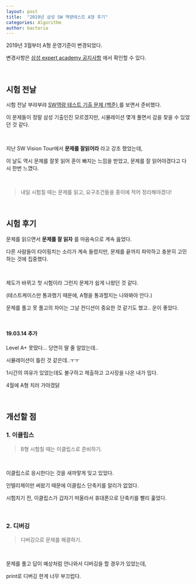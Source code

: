 ```yaml
---
layout: post
title:  "2019년 삼성 SW 역량테스트 A형 후기"
categories: Algorithm
author: bactoria
---
```


2019년 3월부터 A형 운영기준이 변경되었다.

변경사항은 [삼성 expert academy 공지사항](https://www.swexpertacademy.com/main/help/notice/noticeBoardView.do?commuId=AWlLxL6KAbIDFAVS&searchClsftn=&searchCondition=&searchKeyword=&startDate=&endDate=&pageIndex=1) 에서 확인할 수 있다.

&nbsp;
&nbsp;

## 시험 전날

시험 전날 부랴부랴 [SW역량 테스트 기출 문제 (백준) ](https://www.acmicpc.net/workbook/view/1152) 를 보면서 준비했다.

이 문제들이 정말 삼성 기출인진 모르겠지만, 시뮬레이션 몇개 풀면서 감을 찾을 수 있었던 것 같다.

&nbsp;

지난 SW Vision Tour에서 **문제를 잘읽어라** 라고 강조 했었는데, 

이 날도 역시 문제를 잘못 읽어 혼이 빠지는 느낌을 받았고, 문제를 잘 읽어야겠다고 다시 한번 느꼈다.

&nbsp;

> 내일 시험칠 때는 문제를 읽고, 요구조건들을 종이에 적어 정리해야겠다!

&nbsp;
&nbsp;

## 시험 후기

문제를 읽으면서 **문제를 잘 읽자** 를 마음속으로 계속 읊었다.

다른 사람들이 타이핑치는 소리가 계속 들렸지만, 문제를 끝까지 파악하고 충분히 고민하는 것에 집중했다.

&nbsp;

제도가 바뀌고 첫 시험이라 그런지 문제가 쉽게 나왔던 것 같다.

(테스트케이스만 통과했기 때문에, A형을 통과할지는 나와봐야 안다.)

문제를 풀고 못 풀고의 차이는 그날 컨디션이 중요한 것 같기도 했고.. 운이 좋았다.

&nbsp;

#### 19.03.14 추가

Level A+ 못땄다... 당연히 딸 줄 알았는데..

시뮬레이션이 틀린 것 같은데..ㅜㅜ

1시간의 여유가 있었는데도 불구하고 제출하고 고사장을 나온 내가 밉다.

4월에 A형 치러 가야겠닭

&nbsp;
&nbsp;

## 개선할 점

### 1. 이클립스

> B형 시험칠 때는 이클립스로 준비하기.

&nbsp;

이클립스로 응시한다는 것을 새까맣게 잊고 있었다.

인텔리제이만 써왔기 때문에 이클립스 단축키를 알리가 없었다.

시험치기 전, 이클립스가 갑자기 떠올라서 휴대폰으로 단축키를 빨리 훑었다.

&nbsp;
&nbsp;

### 2. 디버깅

> 디버깅으로 문제를 해결하기.

&nbsp;

문제를 풀고 답이 예상처럼 안나와서 디버깅을 할 경우가 있었는데,

print로 디버깅 한게 너무 부끄럽다.



